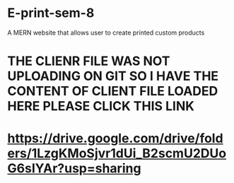 # E-print-sem-8
A MERN website that allows user to create printed custom products
# THE CLIENR FILE WAS NOT UPLOADING ON GIT SO I HAVE THE CONTENT OF CLIENT FILE LOADED HERE PLEASE CLICK THIS LINK
# https://drive.google.com/drive/folders/1LzgKMoSjvr1dUi_B2scmU2DUoG6sIYAr?usp=sharing
